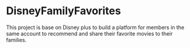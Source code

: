# DisneyFamilyFavorites
This project is base on Disney plus to build a platform for members in the same account to recommend and share their favorite movies to their families. 
